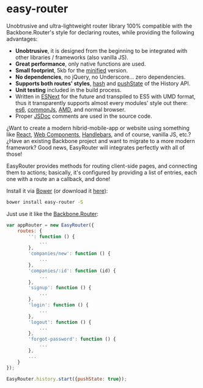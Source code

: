 # easy-router
Unobtrusive and ultra-lightweight router library 100% compatible with the Backbone.Router's style for declaring routes,
while providing the following advantages:
* __Unobtrusive__, it is designed from the beginning to be integrated with other libraries / frameworks (also vanilla JS).
* __Great performance__, only native functions are used.
* __Small footprint__, 5kb for the [minified](https://developers.google.com/closure/compiler/) version.
* __No dependencies__, no jQuery, no Underscore... zero dependencies.
* __Supports both routes' styles__, [hash](https://developer.mozilla.org/en-US/docs/Web/API/Window/location) and [pushState](https://developer.mozilla.org/en-US/docs/Web/Guide/API/DOM/Manipulating_the_browser_history) of the History API.
* __Unit testing__ included in the build process.
* Written in [ESNext](https://babeljs.io/) for the future and transpiled to ES5 with UMD format, thus it transparently supports almost every modules' style out there: [es6](https://github.com/lukehoban/es6features#modules), [commonJs](http://webpack.github.io/docs/commonjs.html), [AMD](http://requirejs.org/docs/commonjs.html), and normal browser.
* Proper [JSDoc](http://en.wikipedia.org/wiki/JSDoc) comments are used in the source code.

¿Want to create a modern hibrid-mobile-app or website using something like [React](https://facebook.github.io/react/), [Web Components](http://webcomponents.org/), [Handlebars](http://handlebarsjs.com/), and of course, vanilla JS, etc.?
¿Have an existing Backbone project and want to migrate to a more modern framework? Good news, EasyRouter will integrates perfectly with all of those!

EasyRouter provides methods for routing client-side pages, and connecting them to actions; basically, it's configured by providing a list of entries, each one with a route an a callback, and done!

Install it via [Bower](http://bower.io/) (or download it [here](https://github.com/rogerpadilla/easy-router/tree/master/dist)):
``` bash
bower install easy-router -S
```

Just use it like the [Backbone.Router](http://backbonejs.org/#Router):

```javascript
var appRouter = new EasyRouter({
    routes: {
        '': function () {
            ...
        },
        'companies/new': function () {
            ...
        },
        'companies/:id': function (id) {
            ...
        },
        'signup': function () {
            ...
        },
        'login': function () {
            ...
        },
        'logout': function () {
            ...
        },
        'forgot-password': function () {
            ...
        },
		...
    }
});

EasyRouter.history.start({pushState: true});
```